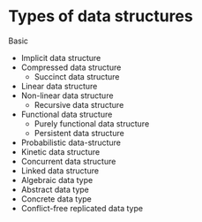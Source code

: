 # Types of data structures

Basic
- Implicit data structure
- Compressed data structure
  - Succinct data structure
- Linear data structure
- Non-linear data structure
  - Recursive data structure
- Functional data structure
  - Purely functional data structure
  - Persistent data structure
- Probabilistic data-structure
- Kinetic data structure
- Concurrent data structure
- Linked data structure
- Algebraic data type
- Abstract data type
- Concrete data type
- Conflict-free replicated data type
